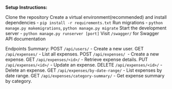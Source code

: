 **Setup Instructions:**

Clone the repository
Create a virtual environment(recommended) and install dependencies - ```pip install -r requirements.txt```
Run migrations - ```python manage.py makemigrations```, ```python manage.py migrate```
Start the development server - ```python manage.py runserver [port]```
Visit ```/swagger/``` for Swagger API documentation

Endpoints Summary:
POST ```/api/users/``` - Create a new user.
GET ```/api/expenses/``` - List all expenses.
POST ```/api/expenses/ ```- Create a new expense.
GET ```/api/expenses/<id>/``` - Retrieve expense details.
PUT ```/api/expenses/<id>/``` - Update an expense.
DELETE ```/api/expenses/<id>/``` - Delete an expense.
GET ```/api/expenses/by-date-range/``` - List expenses by date range.
GET ```/api/expenses/category-summary/``` - Get expense summary by category.